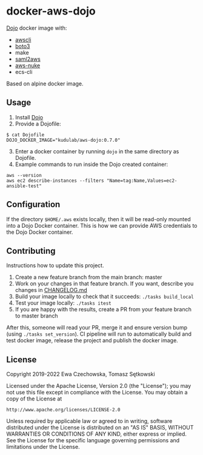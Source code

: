 # docker-aws-dojo

[Dojo](https://github.com/kudulab/dojo) docker image with:
   * [awscli](https://github.com/aws/aws-cli)
   * [boto3](https://github.com/boto/boto3)
   * make
   * [saml2aws](https://github.com/Versent/saml2aws)
   * [aws-nuke](https://github.com/rebuy-de/aws-nuke)
   * ecs-cli

Based on alpine docker image.

## Usage

1. Install [Dojo](https://github.com/kudulab/dojo/#installation)
2. Provide a Dojofile:
```
$ cat Dojofile
DOJO_DOCKER_IMAGE="kudulab/aws-dojo:0.7.0"
```
3. Enter a docker container by running `dojo` in the same directory as Dojofile.
4. Example commands to run inside the Dojo created container:
```
aws --version
aws ec2 describe-instances --filters "Name=tag:Name,Values=ec2-ansible-test"
```

## Configuration
If the directory `$HOME/.aws` exists locally, then it will be read-only mounted into a Dojo Docker container. This is how we can provide AWS credentials to the Dojo Docker container.

## Contributing
Instructions how to update this project.

1. Create a new feature branch from the main branch: master
1. Work on your changes in that feature branch. If you want, describe you changes in [CHANGELOG.md](CHANGELOG.md)
1. Build your image locally to check that it succeeds: `./tasks build_local`
1. Test your image locally: `./tasks itest`
1. If you are happy with the results, create a PR from your feature branch to master branch

After this, someone will read your PR, merge it and ensure version bump (using `./tasks set_version`). CI pipeline will run to automatically build and test docker image, release the project and publish the docker image.

## License

Copyright 2019-2022 Ewa Czechowska, Tomasz Sętkowski

Licensed under the Apache License, Version 2.0 (the "License");
you may not use this file except in compliance with the License.
You may obtain a copy of the License at

    http://www.apache.org/licenses/LICENSE-2.0

Unless required by applicable law or agreed to in writing, software
distributed under the License is distributed on an "AS IS" BASIS,
WITHOUT WARRANTIES OR CONDITIONS OF ANY KIND, either express or implied.
See the License for the specific language governing permissions and
limitations under the License.
